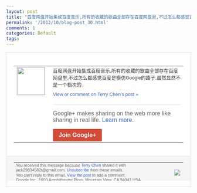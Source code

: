 ```yaml
---
layout: post
title: "百度网盘开始集成百度音乐,所有的收藏的歌曲全部存在百度网盘里,不过怎么都感觉百度是..."
permalink: '/2012/10/blog-post_30.html'
comments: 1
categories: Default
tags: 
---
```

<div style="border:solid 1px #dfdfdf;color:#686868;font:13px Arial"><div style="background-color:#fff;padding:20px;"><table cellpadding="0" cellspacing="0"><tr><td style="padding-right:15px;vertical-align:top"><a href="https://plus.google.com/_/notifications/emlink?emrecipient=110200756825219614165&amp;emid=CIjC9IbzqLMCFedRTAodRz8AAA&amp;path=%2F108643996575278738906&amp;dt=1351605553017&amp;uob=8"><img height="75" src="https://lh3.googleusercontent.com/-KKRGTyJ5Bl0/AAAAAAAAAAI/AAAAAAAAEEY/jllxqER5dCk/s75-c-k-a/photo.jpg" style="border:solid 1px #cccccc;" width="75"/></a></td><td style="width:578px;color:#333;font:13px Arial;vertical-align:top"><div style="padding-bottom:10px">百度网盘开始集成百度音乐,所有的收藏的歌<wbr/>曲全部存在百度网盘里,不过怎么都感觉百度<wbr/>是模仿Google的路子,虽然显然不是一<wbr/>个档次的.</div><a href="https://plus.google.com/_/notifications/emlink?emrecipient=110200756825219614165&amp;emid=CIjC9IbzqLMCFedRTAodRz8AAA&amp;path=%2F108643996575278738906%2Fposts%2FaUvdwjTTbah%3Fgpinv%3DAMIXal9S9dOS_VU5khV3hl5Kc7GBHUf_O-90gl9dQqZ0ImbrRUpI9za0E2EiABR0P8RD84nZR4hD0ixxO8s8egTOPqCW6cFlcOQSLn-RaaQG70JKeB5dZB0&amp;dt=1351605553017&amp;uob=8" style="color:#3366CC;text-decoration:none">View or comment on Terry Chen's post »</a><div style="margin-top:20px;border-top:solid 1px #dfdfdf"><div style="padding:15px 0;color:#686868;font:16px Arial">Google+ makes sharing on the web more like sharing in real life. <a href="http://www.google.com/+/learnmore/" style="color:#3366CC;text-decoration:none">Learn more</a>.</div><a href="https://plus.google.com/_/notifications/emlink?emrecipient=110200756825219614165&amp;emid=CIjC9IbzqLMCFedRTAodRz8AAA&amp;path=%2F%3Fgpinv%3DAMIXal9S9dOS_VU5khV3hl5Kc7GBHUf_O-90gl9dQqZ0ImbrRUpI9za0E2EiABR0P8RD84nZR4hD0ixxO8s8egTOPqCW6cFlcOQSLn-RaaQG70JKeB5dZB0&amp;dt=1351605553017&amp;uob=8" style="display:inline-block;padding:7px 15px;background-color:#d44b38; color:#fff;font-size:16px; font-weight:bold;border-radius:2px;-webkit-border-radius:2px; -moz-border-radius:2px;border:solid 1px #c43b28; white-space:nowrap;text-decoration:none">Join Google+</a></div></td></tr></table></div><div style="border-top:solid 1px #dfdfdf;padding:0 20px; background-color:#f5f5f5"><table cellpadding="0" cellspacing="0" style="height:50px"><tbody><tr><td style="vertical-align:middle;width:100%; color:#636363;font:11px Arial; line-height:120%">You received this message because <a href="https://plus.google.com/_/notifications/emlink?emrecipient=110200756825219614165&amp;emid=CIjC9IbzqLMCFedRTAodRz8AAA&amp;path=%2F108643996575278738906%3Fgpinv%3DAMIXal9S9dOS_VU5khV3hl5Kc7GBHUf_O-90gl9dQqZ0ImbrRUpI9za0E2EiABR0P8RD84nZR4hD0ixxO8s8egTOPqCW6cFlcOQSLn-RaaQG70JKeB5dZB0&amp;dt=1351605553017&amp;uob=8" style="color:#3366CC;text-decoration:none">Terry Chen</a> shared it with jack29834582t@gmail.com. <a href="https://plus.google.com/_/notifications/emlink?emrecipient=110200756825219614165&amp;emid=CIjC9IbzqLMCFedRTAodRz8AAA&amp;path=%2F_%2Fnonplus%2Femailsettings%3Fgpinv%3DAMIXal9S9dOS_VU5khV3hl5Kc7GBHUf_O-90gl9dQqZ0ImbrRUpI9za0E2EiABR0P8RD84nZR4hD0ixxO8s8egTOPqCW6cFlcOQSLn-RaaQG70JKeB5dZB0%26est%3DADH5u8Ur9jf4o0z6tU7-eEHVuvh2g_pUeW03-Fy9FbB1GVLjr13CJJmcQJKiQ06OnCzl9zZR7m0bfDLF7eu0Jk4O7bHkUs-KBRpLcxFTqgAOJpKU_-fL7-bpWw0ZWqBHrfIq7KuB5yfbXDrrw0WP-pTY70iaVeXepw&amp;dt=1351605553017&amp;uob=8" style="color:#3366CC;text-decoration:none">Unsubscribe</a> from these emails.<br/>You can't reply to this email. <a href="https://plus.google.com/_/notifications/emlink?emrecipient=110200756825219614165&amp;emid=CIjC9IbzqLMCFedRTAodRz8AAA&amp;path=%2F108643996575278738906%2Fposts%2FaUvdwjTTbah%3Fgpinv%3DAMIXal9S9dOS_VU5khV3hl5Kc7GBHUf_O-90gl9dQqZ0ImbrRUpI9za0E2EiABR0P8RD84nZR4hD0ixxO8s8egTOPqCW6cFlcOQSLn-RaaQG70JKeB5dZB0&amp;dt=1351605553017&amp;uob=8" style="color:#3366CC;text-decoration:none">View the post</a> to add a comment.<br/>Google Inc., 1600 Amphitheatre Pkwy, Mountain View, CA 94043 USA<br/></td><td><img src="https://ssl.gstatic.com/s2/oz/images/notifications/logo/google-plus-6617a72bb36cc548861652780c9e6ff1.png"/></td></tr></tbody></table></div></div>
